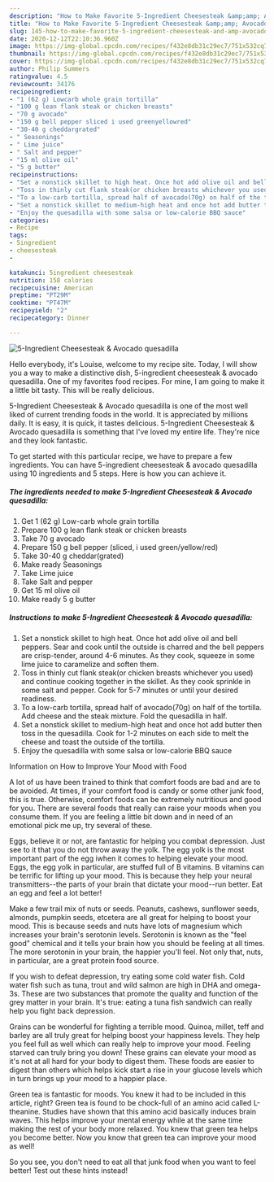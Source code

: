 ```yaml
---
description: "How to Make Favorite 5-Ingredient Cheesesteak &amp;amp; Avocado quesadilla"
title: "How to Make Favorite 5-Ingredient Cheesesteak &amp;amp; Avocado quesadilla"
slug: 145-how-to-make-favorite-5-ingredient-cheesesteak-and-amp-avocado-quesadilla
date: 2020-12-12T22:10:36.960Z
image: https://img-global.cpcdn.com/recipes/f432e8db31c29ec7/751x532cq70/5-ingredient-cheesesteak-avocado-quesadilla-recipe-main-photo.jpg
thumbnail: https://img-global.cpcdn.com/recipes/f432e8db31c29ec7/751x532cq70/5-ingredient-cheesesteak-avocado-quesadilla-recipe-main-photo.jpg
cover: https://img-global.cpcdn.com/recipes/f432e8db31c29ec7/751x532cq70/5-ingredient-cheesesteak-avocado-quesadilla-recipe-main-photo.jpg
author: Philip Summers
ratingvalue: 4.5
reviewcount: 34176
recipeingredient:
- "1 (62 g) Lowcarb whole grain tortilla"
- "100 g lean flank steak or chicken breasts"
- "70 g avocado"
- "150 g bell pepper sliced i used greenyellowred"
- "30-40 g cheddargrated"
- " Seasonings"
- " Lime juice"
- " Salt and pepper"
- "15 ml olive oil"
- "5 g butter"
recipeinstructions:
- "Set a nonstick skillet to high heat. Once hot add olive oil and bell peppers. Sear and cook until the outside is charred and the bell peppers are crisp-tender, around 4-6 minutes. As they cook, squeeze in some lime juice to caramelize and soften them."
- "Toss in thinly cut flank steak(or chicken breasts whichever you used) and continue cooking together in the skillet. As they cook sprinkle in some salt and pepper. Cook for 5-7 minutes or until your desired readiness."
- "To a low-carb tortilla, spread half of avocado(70g) on half of the tortilla. Add cheese and the steak mixture. Fold the quesadilla in half."
- "Set a nonstick skillet to medium-high heat and once hot add butter then toss in the quesadilla. Cook for 1-2 minutes on each side to melt the cheese and toast the outside of the tortilla."
- "Enjoy the quesadilla with some salsa or low-calorie BBQ sauce"
categories:
- Recipe
tags:
- 5ingredient
- cheesesteak
- 

katakunci: 5ingredient cheesesteak  
nutrition: 158 calories
recipecuisine: American
preptime: "PT29M"
cooktime: "PT47M"
recipeyield: "2"
recipecategory: Dinner

---
```



![5-Ingredient Cheesesteak &amp; Avocado quesadilla](https://img-global.cpcdn.com/recipes/f432e8db31c29ec7/751x532cq70/5-ingredient-cheesesteak-avocado-quesadilla-recipe-main-photo.jpg)

Hello everybody, it's Louise, welcome to my recipe site. Today, I will show you a way to make a distinctive dish, 5-ingredient cheesesteak &amp; avocado quesadilla. One of my favorites food recipes. For mine, I am going to make it a little bit tasty. This will be really delicious.



5-Ingredient Cheesesteak &amp; Avocado quesadilla is one of the most well liked of current trending foods in the world. It is appreciated by millions daily. It is easy, it is quick, it tastes delicious. 5-Ingredient Cheesesteak &amp; Avocado quesadilla is something that I've loved my entire life. They're nice and they look fantastic.


To get started with this particular recipe, we have to prepare a few ingredients. You can have 5-ingredient cheesesteak &amp; avocado quesadilla using 10 ingredients and 5 steps. Here is how you can achieve it.

<!--inarticleads1-->

##### The ingredients needed to make 5-Ingredient Cheesesteak &amp; Avocado quesadilla:

1. Get 1 (62 g) Low-carb whole grain tortilla
1. Prepare 100 g lean flank steak or chicken breasts
1. Take 70 g avocado
1. Prepare 150 g bell pepper (sliced, i used green/yellow/red)
1. Take 30-40 g cheddar(grated)
1. Make ready  Seasonings
1. Take  Lime juice
1. Take  Salt and pepper
1. Get 15 ml olive oil
1. Make ready 5 g butter




<!--inarticleads2-->

##### Instructions to make 5-Ingredient Cheesesteak &amp; Avocado quesadilla:

1. Set a nonstick skillet to high heat. Once hot add olive oil and bell peppers. Sear and cook until the outside is charred and the bell peppers are crisp-tender, around 4-6 minutes. As they cook, squeeze in some lime juice to caramelize and soften them.
1. Toss in thinly cut flank steak(or chicken breasts whichever you used) and continue cooking together in the skillet. As they cook sprinkle in some salt and pepper. Cook for 5-7 minutes or until your desired readiness.
1. To a low-carb tortilla, spread half of avocado(70g) on half of the tortilla. Add cheese and the steak mixture. Fold the quesadilla in half.
1. Set a nonstick skillet to medium-high heat and once hot add butter then toss in the quesadilla. Cook for 1-2 minutes on each side to melt the cheese and toast the outside of the tortilla.
1. Enjoy the quesadilla with some salsa or low-calorie BBQ sauce




Information on How to Improve Your Mood with Food


A lot of us have been trained to think that comfort foods are bad and are to be avoided. At times, if your comfort food is candy or some other junk food, this is true. Otherwise, comfort foods can be extremely nutritious and good for you. There are several foods that really can raise your moods when you consume them. If you are feeling a little bit down and in need of an emotional pick me up, try several of these.

Eggs, believe it or not, are fantastic for helping you combat depression. Just see to it that you do not throw away the yolk. The egg yolk is the most important part of the egg iwhen it comes to helping elevate your mood. Eggs, the egg yolk in particular, are stuffed full of B vitamins. B vitamins can be terrific for lifting up your mood. This is because they help your neural transmitters--the parts of your brain that dictate your mood--run better. Eat an egg and feel a lot better!

Make a few trail mix of nuts or seeds. Peanuts, cashews, sunflower seeds, almonds, pumpkin seeds, etcetera are all great for helping to boost your mood. This is because seeds and nuts have lots of magnesium which increases your brain's serotonin levels. Serotonin is known as the "feel good" chemical and it tells your brain how you should be feeling at all times. The more serotonin in your brain, the happier you'll feel. Not only that, nuts, in particular, are a great protein food source.

If you wish to defeat depression, try eating some cold water fish. Cold water fish such as tuna, trout and wild salmon are high in DHA and omega-3s. These are two substances that promote the quality and function of the grey matter in your brain. It's true: eating a tuna fish sandwich can really help you fight back depression. 

Grains can be wonderful for fighting a terrible mood. Quinoa, millet, teff and barley are all truly great for helping boost your happiness levels. They help you feel full as well which can really help to improve your mood. Feeling starved can truly bring you down! These grains can elevate your mood as it's not at all hard for your body to digest them. These foods are easier to digest than others which helps kick start a rise in your glucose levels which in turn brings up your mood to a happier place.

Green tea is fantastic for moods. You knew it had to be included in this article, right? Green tea is found to be chock-full of an amino acid called L-theanine. Studies have shown that this amino acid basically induces brain waves. This helps improve your mental energy while at the same time making the rest of your body more relaxed. You knew that green tea helps you become better. Now you know that green tea can improve your mood as well!

So you see, you don't need to eat all that junk food when you want to feel better! Test out  these hints  instead!

